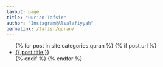 ```yaml
---
layout: page
title: "Qur'an Tafsir"
author: "Instagram@Alsalafiyyah"
permalink: /tafisr/quran/
---
```


<article class="post">
<ul class="posts">
  {% for post in site.categories.quran %}
    {% if post.url %}
    <li><a href="{{ post.url }}">{{ post.title }}</a>
    </li>
    {% endif %}
  {% endfor %}
</ul>
</article>
